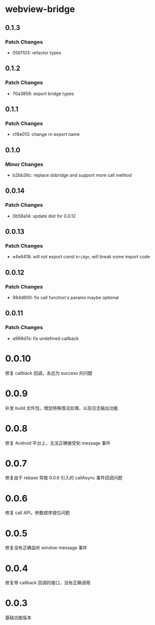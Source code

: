 # webview-bridge

## 0.1.3

### Patch Changes

- 0561103: refactor types

## 0.1.2

### Patch Changes

- 70a3859: export bridge types

## 0.1.1

### Patch Changes

- cf8e013: change rn export name

## 0.1.0

### Minor Changes

- b2bb26c: replace dsbridge and support more call method

## 0.0.14

### Patch Changes

- 0b58a14: update dist for 0.0.12

## 0.0.13

### Patch Changes

- e4e6418: will not export const `bridge`, will break some import code

## 0.0.12

### Patch Changes

- 984d600: fix call function's params maybe optional

## 0.0.11

### Patch Changes

- a999d7e: fix undefined callback

# 0.0.10

修复 callback 回调，永远为 success 的问题

# 0.0.9

补发 build 文件包，增加特殊情况处理，以及日志输出功能

# 0.0.8

修复 Android 平台上，无法正确接受到 message 事件

# 0.0.7

修复由于 rebase 导致 0.0.6 引入的 callAsync 事件回调问题

# 0.0.6

修复 call API，参数顺序错位问题

# 0.0.5

修复没有正确监听 window message 事件

# 0.0.4

修复带 callback 回调的接口，没有正确调用

# 0.0.3

基础功能版本
